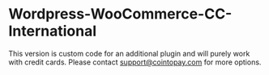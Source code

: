 # Wordpress-WooCommerce-CC-International

This version is custom code for an additional plugin and will purely work with credit cards.
Please contact support@cointopay.com for more options.
